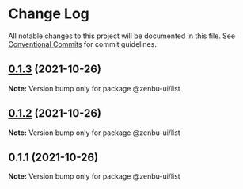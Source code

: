 # Change Log

All notable changes to this project will be documented in this file.
See [Conventional Commits](https://conventionalcommits.org) for commit guidelines.

## [0.1.3](https://github.com/KodepandaID/zenbu-ui/compare/@zenbu-ui/list@0.1.2...@zenbu-ui/list@0.1.3) (2021-10-26)

**Note:** Version bump only for package @zenbu-ui/list





## [0.1.2](https://github.com/KodepandaID/zenbu-ui/compare/@zenbu-ui/list@0.1.1...@zenbu-ui/list@0.1.2) (2021-10-26)

**Note:** Version bump only for package @zenbu-ui/list





## 0.1.1 (2021-10-26)

**Note:** Version bump only for package @zenbu-ui/list
